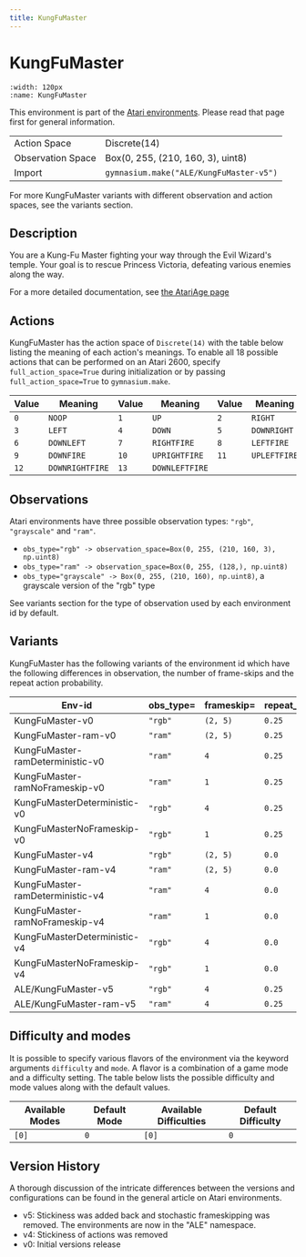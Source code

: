 ```yaml
---
title: KungFuMaster
---
```


# KungFuMaster

```{figure} ../../_static/videos/atari/kung_fu_master.gif
:width: 120px
:name: KungFuMaster
```

This environment is part of the <a href='..'>Atari environments</a>. Please read that page first for general information.

|   |   |
|---|---|
| Action Space | Discrete(14) |
| Observation Space | Box(0, 255, (210, 160, 3), uint8) |
| Import | `gymnasium.make("ALE/KungFuMaster-v5")` |

For more KungFuMaster variants with different observation and action spaces, see the variants section.

## Description

You are a Kung-Fu Master fighting your way through the Evil Wizard's temple. Your goal is to rescue Princess Victoria, defeating various enemies along the way.

For a more detailed documentation, see [the AtariAge page](https://atariage.com/manual_html_page.php?SoftwareLabelID=268)

## Actions

KungFuMaster has the action space of `Discrete(14)` with the table below listing the meaning of each action's meanings.
To enable all 18 possible actions that can be performed on an Atari 2600, specify `full_action_space=True` during
initialization or by passing `full_action_space=True` to `gymnasium.make`.

| Value   | Meaning         | Value   | Meaning        | Value   | Meaning      |
|---------|-----------------|---------|----------------|---------|--------------|
| `0`     | `NOOP`          | `1`     | `UP`           | `2`     | `RIGHT`      |
| `3`     | `LEFT`          | `4`     | `DOWN`         | `5`     | `DOWNRIGHT`  |
| `6`     | `DOWNLEFT`      | `7`     | `RIGHTFIRE`    | `8`     | `LEFTFIRE`   |
| `9`     | `DOWNFIRE`      | `10`    | `UPRIGHTFIRE`  | `11`    | `UPLEFTFIRE` |
| `12`    | `DOWNRIGHTFIRE` | `13`    | `DOWNLEFTFIRE` |         |              |

## Observations

Atari environments have three possible observation types: `"rgb"`, `"grayscale"` and `"ram"`.

- `obs_type="rgb" -> observation_space=Box(0, 255, (210, 160, 3), np.uint8)`
- `obs_type="ram" -> observation_space=Box(0, 255, (128,), np.uint8)`
- `obs_type="grayscale" -> Box(0, 255, (210, 160), np.uint8)`, a grayscale version of the "rgb" type

See variants section for the type of observation used by each environment id by default.



## Variants

KungFuMaster has the following variants of the environment id which have the following differences in observation,
the number of frame-skips and the repeat action probability.

| Env-id                           | obs_type=   | frameskip=   | repeat_action_probability=   |
|----------------------------------|-------------|--------------|------------------------------|
| KungFuMaster-v0                  | `"rgb"`     | `(2, 5)`     | `0.25`                       |
| KungFuMaster-ram-v0              | `"ram"`     | `(2, 5)`     | `0.25`                       |
| KungFuMaster-ramDeterministic-v0 | `"ram"`     | `4`          | `0.25`                       |
| KungFuMaster-ramNoFrameskip-v0   | `"ram"`     | `1`          | `0.25`                       |
| KungFuMasterDeterministic-v0     | `"rgb"`     | `4`          | `0.25`                       |
| KungFuMasterNoFrameskip-v0       | `"rgb"`     | `1`          | `0.25`                       |
| KungFuMaster-v4                  | `"rgb"`     | `(2, 5)`     | `0.0`                        |
| KungFuMaster-ram-v4              | `"ram"`     | `(2, 5)`     | `0.0`                        |
| KungFuMaster-ramDeterministic-v4 | `"ram"`     | `4`          | `0.0`                        |
| KungFuMaster-ramNoFrameskip-v4   | `"ram"`     | `1`          | `0.0`                        |
| KungFuMasterDeterministic-v4     | `"rgb"`     | `4`          | `0.0`                        |
| KungFuMasterNoFrameskip-v4       | `"rgb"`     | `1`          | `0.0`                        |
| ALE/KungFuMaster-v5              | `"rgb"`     | `4`          | `0.25`                       |
| ALE/KungFuMaster-ram-v5          | `"ram"`     | `4`          | `0.25`                       |

## Difficulty and modes

It is possible to specify various flavors of the environment via the keyword arguments `difficulty` and `mode`.
A flavor is a combination of a game mode and a difficulty setting. The table below lists the possible difficulty and mode values
along with the default values.

| Available Modes   | Default Mode   | Available Difficulties   | Default Difficulty   |
|-------------------|----------------|--------------------------|----------------------|
| `[0]`             | `0`            | `[0]`                    | `0`                  |

## Version History

A thorough discussion of the intricate differences between the versions and configurations can be found in the general article on Atari environments.

* v5: Stickiness was added back and stochastic frameskipping was removed. The environments are now in the "ALE" namespace.
* v4: Stickiness of actions was removed
* v0: Initial versions release
